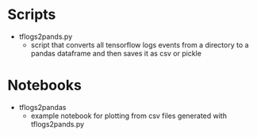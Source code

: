 # Scripts

* tflogs2pands.py
    * script that converts all tensorflow logs events from a directory to a pandas dataframe and then saves it as csv or pickle

# Notebooks

* tflogs2pandas
    * example notebook for plotting from csv files generated with tflogs2pands.py